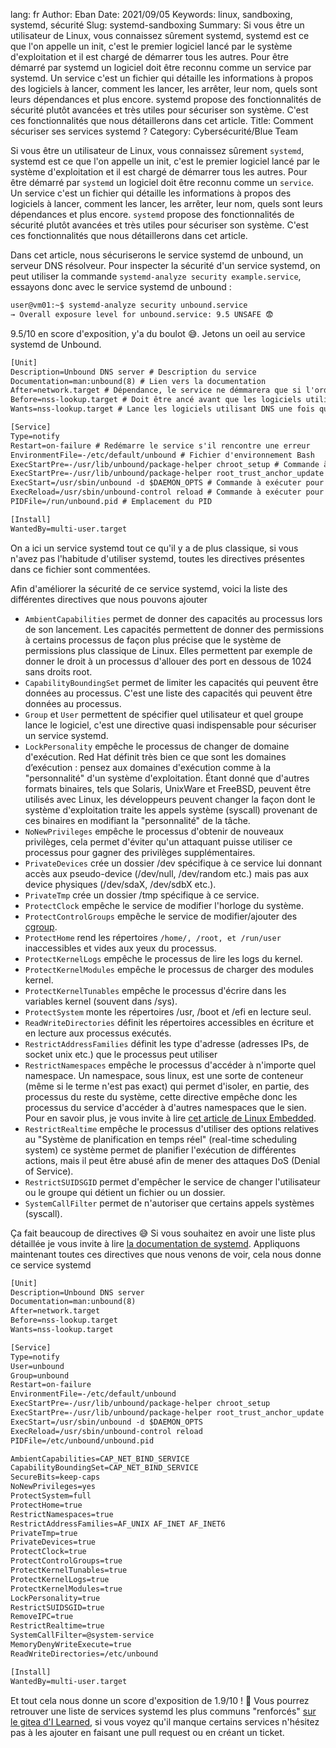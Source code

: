lang: fr
Author: Eban
Date: 2021/09/05
Keywords: linux, sandboxing, systemd, sécurité
Slug: systemd-sandboxing
Summary: Si vous être un utilisateur de Linux, vous connaissez sûrement systemd, systemd est ce que l'on appelle un init, c'est le premier logiciel lancé par le système d'exploitation et il est chargé de démarrer tous les autres. Pour être démarré par systemd un logiciel doit être reconnu comme un service par systemd. Un service c'est un fichier qui détaille les informations à propos des logiciels à lancer, comment les lancer, les arrêter, leur nom, quels sont leurs dépendances et plus encore. systemd propose des fonctionnalités de sécurité plutôt avancées et très utiles pour sécuriser son système. C'est ces fonctionnalités que nous détaillerons dans cet article.
Title: Comment sécuriser ses services systemd ?
Category: Cybersécurité/Blue Team

Si vous être un utilisateur de Linux, vous connaissez sûrement `systemd`, systemd est ce que l'on appelle un init, c'est le premier logiciel lancé par le système d'exploitation et il est chargé de démarrer tous les autres. Pour être démarré par `systemd` un logiciel doit être reconnu comme un `service`. Un service c'est un fichier qui détaille les informations à propos des logiciels à lancer, comment les lancer, les arrêter, leur nom, quels sont leurs dépendances et plus encore. `systemd` propose des fonctionnalités de sécurité plutôt avancées et très utiles pour sécuriser son système. C'est ces fonctionnalités que nous détaillerons dans cet article.

Dans cet article, nous sécuriserons le service systemd de unbound, un serveur DNS résolveur. Pour inspecter la sécurité d'un service systemd, on peut utiliser la commande `systemd-analyze security example.service`, essayons donc avec le service systemd de unbound :

```diff
user@vm01:~$ systemd-analyze security unbound.service
→ Overall exposure level for unbound.service: 9.5 UNSAFE 😨
```

9.5/10 en score d'exposition, y'a du boulot 😅. Jetons un oeil au service systemd de Unbound.

```diff
[Unit]
Description=Unbound DNS server # Description du service
Documentation=man:unbound(8) # Lien vers la documentation
After=network.target # Dépendance, le service ne démmarera que si l'ordinateur est connecté au réseau
Before=nss-lookup.target # Doit être ancé avant que les logiciels utilisant DNS le soient
Wants=nss-lookup.target # Lance les logiciels utilisant DNS une fois que le service unbound est lancé

[Service]
Type=notify
Restart=on-failure # Redémarre le service s'il rencontre une erreur
EnvironmentFile=-/etc/default/unbound # Fichier d'environnement Bash
ExecStartPre=-/usr/lib/unbound/package-helper chroot_setup # Commande à exécuter avant de lancer unbound
ExecStartPre=-/usr/lib/unbound/package-helper root_trust_anchor_update # Commande à exécuter avant de lancer unbound
ExecStart=/usr/sbin/unbound -d $DAEMON_OPTS # Commande à exécuter pour lancer unbound
ExecReload=/usr/sbin/unbound-control reload # Commande à exécuter pour recharger la configuration d'unbound
PIDFile=/run/unbound.pid # Emplacement du PID

[Install]
WantedBy=multi-user.target
```

On a ici un service systemd tout ce qu'il y a de plus classique, si vous n'avez pas l'habitude d'utiliser systemd, toutes les directives présentes dans ce fichier sont commentées.

Afin d'améliorer la sécurité de ce service systemd, voici la liste des différentes directives que nous pouvons ajouter

- `AmbientCapabilities` permet de donner des capacités au processus lors de son lancement. Les capacités permettent de donner des permissions à certains processus de façon plus précise que le système de permissions plus classique de Linux. Elles permettent par exemple de donner le droit à un processus d'allouer des port en dessous de 1024 sans droits root.
- `CapabilityBoundingSet` permet de limiter les capacités qui peuvent être données au processus. C'est une liste des capacités qui peuvent être données au processus.
- `Group` et `User` permettent de spécifier quel utilisateur et quel groupe lance le logiciel, c'est une directive quasi indispensable pour sécuriser un service systemd.
- `LockPersonality` empêche le processus de changer de domaine d'exécution. Red Hat définit très bien ce que sont les domaines d’exécution : pensez aux domaines d'exécution comme à la "personnalité" d'un système d'exploitation. Étant donné que d'autres formats binaires, tels que Solaris, UnixWare et FreeBSD, peuvent être utilisés avec Linux, les développeurs peuvent changer la façon dont le système d'exploitation traite les appels système (syscall) provenant de ces binaires en modifiant la "personnalité" de la tâche.
- `NoNewPrivileges` empêche le processus d'obtenir de nouveaux privilèges, cela permet d'éviter qu'un attaquant puisse utiliser ce processus pour gagner des privilèges supplémentaires.
- `PrivateDevices` crée un dossier /dev spécifique à ce service lui donnant accès aux pseudo-device (/dev/null, /dev/random etc.) mais pas aux device physiques (/dev/sdaX, /dev/sdbX etc.).
- `PrivateTmp` crée un dossier /tmp spécifique à ce service.
- `ProtectClock` empêche le service de modifier l'horloge du système.
- `ProtectControlGroups` empêche le service de modifier/ajouter des [cgroup](https://man7.org/linux/man-pages/man7/cgroups.7.html).
- `ProtectHome` rend les répertoires `/home/, /root, et /run/user` inaccessibles et vides aux yeux du processus.
- `ProtectKernelLogs` empêche le processus de lire les logs du kernel.
- `ProtectKernelModules` empêche le processus de charger des modules kernel.
- `ProtectKernelTunables` empêche le processus d'écrire dans les variables kernel (souvent dans /sys).
- `ProtectSystem` monte les répertoires /usr, /boot et /efi en lecture seul.
- `ReadWriteDirectories` définit les répertoires accessibles en écriture et en lecture aux processus exécutés.
- `RestrictAddressFamilies` définit les type d'adresse (adresses IPs, de socket unix etc.) que le processus peut utiliser
- `RestrictNamespaces` empêche le processus d'accéder à n'importe quel namespace. Un namespace, sous linux, est une sorte de conteneur (même si le terme n'est pas exact) qui permet d'isoler, en partie, des processus du reste du système, cette directive empêche donc les processus du service d'accéder à d'autres namespaces que le sien. Pour en savoir plus, je vous invite à lire [cet article de Linux Embedded](https://linuxembedded.fr/2020/11/namespaces-la-brique-de-base-des-conteneurs).
- `RestrictRealtime` empêche le processus d'utiliser des options relatives au "Système de planification en temps réel" (real-time scheduling system) ce système permet de planifier l'exécution de différentes actions, mais il peut être abusé afin de mener des attaques DoS (Denial of Service).
- `RestrictSUIDSGID` permet d'empêcher le service de changer l'utilisateur ou le groupe qui détient un fichier ou un dossier.
- `SystemCallFilter` permet de n'autoriser que certains appels systèmes (syscall).

Ça fait beaucoup de directives 😅 Si vous souhaitez en avoir une liste plus détaillée je vous invite à lire [la documentation de systemd](https://www.freedesktop.org/software/systemd/man/systemd.exec.html). Appliquons maintenant toutes ces directives que nous venons de voir, cela nous donne ce service systemd

```diff
[Unit]
Description=Unbound DNS server
Documentation=man:unbound(8)
After=network.target
Before=nss-lookup.target
Wants=nss-lookup.target

[Service]
Type=notify
User=unbound
Group=unbound
Restart=on-failure
EnvironmentFile=-/etc/default/unbound
ExecStartPre=-/usr/lib/unbound/package-helper chroot_setup
ExecStartPre=-/usr/lib/unbound/package-helper root_trust_anchor_update
ExecStart=/usr/sbin/unbound -d $DAEMON_OPTS
ExecReload=/usr/sbin/unbound-control reload
PIDFile=/etc/unbound/unbound.pid

AmbientCapabilities=CAP_NET_BIND_SERVICE
CapabilityBoundingSet=CAP_NET_BIND_SERVICE
SecureBits=keep-caps
NoNewPrivileges=yes
ProtectSystem=full
ProtectHome=true
RestrictNamespaces=true
RestrictAddressFamilies=AF_UNIX AF_INET AF_INET6
PrivateTmp=true
PrivateDevices=true
ProtectClock=true
ProtectControlGroups=true
ProtectKernelTunables=true
ProtectKernelLogs=true
ProtectKernelModules=true
LockPersonality=true
RestrictSUIDSGID=true
RemoveIPC=true
RestrictRealtime=true
SystemCallFilter=@system-service
MemoryDenyWriteExecute=true
ReadWriteDirectories=/etc/unbound

[Install]
WantedBy=multi-user.target
```

Et tout cela nous donne un score d'exposition de 1.9/10 ! 🎉 Vous pourrez retrouver une liste de services systemd les plus communs "renforcés" [sur le gitea d'I Learned](https://gitlab.ilearned.eu/i-learned/blog/Systemd-hardened), si vous voyez qu'il manque certains services n'hésitez pas à les ajouter en faisant une pull request ou en créant un ticket.
